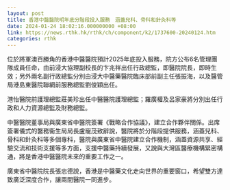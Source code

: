 ```yaml
---
layout: post
title: 香港中醫醫院明年底分階段投入服務　涵蓋兒科、骨科和針灸科等
date: 2024-01-24 18:02:16.000000000 +08:00
link: https://news.rthk.hk/rthk/ch/component/k2/1737600-20240124.htm
categories: rthk
---
```


位於將軍澳百勝角的香港中醫醫院預計2025年底投入服務，院方公布6名管理團隊成員任命，由前浸大協理副校長的卞兆祥出任行政總監，即醫院院長，即時生效；另外兩名副行政總監分別由浸大中醫藥醫院臨床部前副主任張振海，以及醫管局港島東醫院聯網前服務總監劉俊穎出任。

港怡醫院前護理總監莊美珍出任中醫醫院護理總監；羅廣權及呂家豪將分別出任行政和人力資源總監及財務總監。

中醫醫院董事局與廣東省中醫院簽署《戰略合作協議》，建立合作夥伴關係。出席簽署儀式的醫務衞生局局長盧寵茂致辭說，醫院將於分階段提供服務，涵蓋兒科、骨科和針灸科等多個專科，醫院與廣東省中醫院建立合作機制，涵蓋資源共享、經驗交流和技術支援等多方面，支援中醫藥持續發展，又說與大灣區醫療機構緊密構通，將是香港中醫醫院未來的重要工作之一。

廣東省中醫院院長張忠德說，香港是中醫藥文化走向世界的重要窗口，希望雙方達致廣泛深度合作，讓兩間醫院一同進步。
